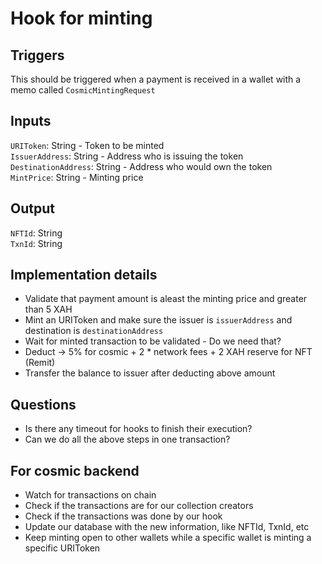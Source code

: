 # Hook for minting

## Triggers
This should be triggered when a payment is received in a wallet with a memo called `CosmicMintingRequest`

## Inputs
`URIToken`: String - Token to be minted \
`IssuerAddress`: String - Address who is issuing the token \
`DestinationAddress`: String - Address who would own the token \
`MintPrice`: String - Minting price

## Output
`NFTId`: String\
`TxnId`: String

## Implementation details
- Validate that payment amount is aleast the minting price and greater than 5 XAH
- Mint an URIToken and make sure the issuer is `issuerAddress` and destination is `destinationAddress`
- Wait for minted transaction to be validated - Do we need that?
- Deduct -> 5% for cosmic + 2 * network fees + 2 XAH reserve for NFT (Remit)
- Transfer the balance to issuer after deducting above amount

## Questions
- Is there any timeout for hooks to finish their execution?
- Can we do all the above steps in one transaction?


## For cosmic backend
- Watch for transactions on chain
- Check if the transactions are for our collection creators
- Check if the transactions was done by our hook
- Update our database with the new information, like NFTId, TxnId, etc
- Keep minting open to other wallets while a specific wallet is minting a specific URIToken
